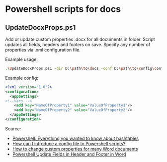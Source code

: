 # Powershell scripts for docs

## UpdateDocxProps.ps1

Add or update custom properties .docx for all documents in folder. Script updates all fields, headers and footers on save. Specify any number of properties via .xml configuration file.

Example usage:
```bash
.\UpdateDocxProps.ps1 -dir D:\path\to\docs -conf D:\path\to\config\config.xml
```
Example config:

```xml
<?xml version="1.0"?>
<configuration>
  <appSettings>
<!--Vars -->
    <add key="NameOfProperty1" value="ValueOfProperty1"/>
	<add key="NameOfProperty2" value="ValueOfProperty2"/>
  </appSettings>
</configuration>
```
Source: 
- [Powershell: Everything you wanted to know about hashtables](https://powershellexplained.com/2016-11-06-powershell-hashtable-everything-you-wanted-to-know-about/)
- [How can I introduce a config file to Powershell scripts?](https://stackoverflow.com/a/13698982)
- [How to change custom properties for many Word documents](https://stackoverflow.com/a/35920682)
- [Powershell Update Fields in Header and Footer in Word](https://stackoverflow.com/questions/24887905/powershell-update-fields-in-header-and-footer-in-word)
